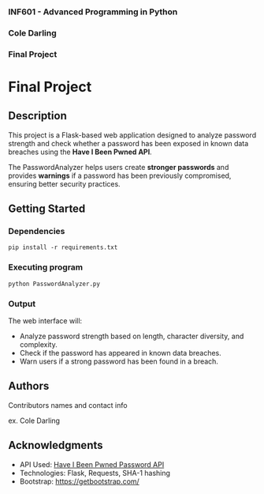 ### INF601 - Advanced Programming in Python  
### Cole Darling  
### Final Project  

# Final Project

## Description
This project is a Flask-based web application designed to analyze password strength and check whether a password has been exposed in known data breaches using the **Have I Been Pwned API**.  

The PasswordAnalyzer helps users create **stronger passwords** and provides **warnings** if a password has been previously compromised, ensuring better security practices.  

## Getting Started  

### Dependencies

```
pip install -r requirements.txt
```

### Executing program

```
python PasswordAnalyzer.py
```

### Output
The web interface will:

- Analyze password strength based on length, character diversity, and complexity.
- Check if the password has appeared in known data breaches.
- Warn users if a strong password has been found in a breach.

## Authors

Contributors names and contact info

ex. Cole Darling

## Acknowledgments

- API Used: [Have I Been Pwned Password API](https://haveibeenpwned.com/) 
- Technologies: Flask, Requests, SHA-1 hashing
- Bootstrap: https://getbootstrap.com/
